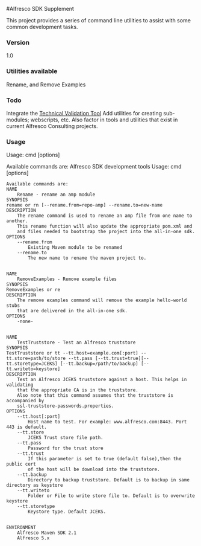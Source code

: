 #Alfresco SDK Supplement

This project provides a series of command line utilities to assist with some common development tasks.

### Version
1.0

### Utilities available
Rename, and Remove Examples

### Todo
Integrate the [Technical Validation Tool]
Add utilities for creating sub-modules; webscripts, etc.
Also factor in tools and utilities that exist in current 
Alfresco Consulting projects.



### Usage
Usage: cmd [options]
  
Available commands are:
Alfresco SDK development tools
	Usage: cmd [options] 

	Available commands are:
	NAME
		Rename - rename an amp module
	SYNOPSIS
	rename or rn [--rename.from=repo-amp] --rename.to=new-name
	DESCRIPTION
		The rename command is used to rename an amp file from one name to another.
		This rename function will also update the appropriate pom.xml and
		and files needed to bootstrap the project into the all-in-one sdk.
	OPTIONS
		--rename.from
			Existing Maven module to be renamed
		--rename.to
			The new name to rename the maven project to.


	NAME
		RemoveExamples - Remove example files
	SYNOPSIS
	RemoveExamples or re
	DESCRIPTION
		The remove examples command will remove the example hello-world stubs
		that are delivered in the all-in-one sdk.
	OPTIONS
		-none-


	NAME
		TestTruststore - Test an Alfresco truststore
	SYNOPSIS
	TestTruststore or tt --tt.host=example.com[:port] --tt.store=path/to/store --tt.pass [--tt.trust=true][--tt.storetype=JCEKS] [--tt.backup=/path/to/backup] [--tt.writeto=keystore]
	DESCRIPTION
		Test an Alfresco JCEKS truststore against a host. This helps in validating
		that the appropriate CA is in the truststore.
		Also note that this command assumes that the truststore is accompanied by
		ssl-truststore-passwords.properties.
	OPTIONS
		--tt.host[:port]
			Host name to test. For example: www.alfresco.com:8443. Port 443 is default.
		--tt.store
			JCEKS Trust store file path. 
		--tt.pass
			Password for the trust store
		--tt.trust
			If this parameter is set to true (default false),then the public cert
			of the host will be download into the truststore.
		--tt.backup
			Directory to backup truststore. Default is to backup in same directory as keystore
		--tt.writeto
			Folder or File to write store file to. Default is to overwrite keystore
		--tt.storetype
			Keystore type. Default JCEKS.


	ENVIRONMENT
		Alfresco Maven SDK 2.1
		Alfresco 5.x





[Technical Validation Tool]:https://github.com/AlfrescoLabs/technical-validation

